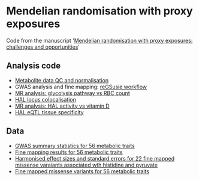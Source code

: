 # Mendelian randomisation with proxy exposures
Code from the manuscript '[Mendelian randomisation with proxy exposures: challenges and opportunities](https://doi.org/10.1101/2024.10.21.24315891)'

## Analysis code
* [Metabolite data QC and normalisation](https://github.com/AlasooLab/MR_with_proxy_exposures/blob/main/code/ukbb_300k_QC.R)
* GWAS analysis and fine mapping: [reGSusie workflow](https://github.com/AlasooLab/reGSusie)
* [MR analysis: glycolysis pathway vs RBC count](https://github.com/AlasooLab/MR_with_proxy_exposures/blob/main/code/Fig2_pyruvate.R)
* [HAL locus colocalisation](https://github.com/AlasooLab/MR_with_proxy_exposures/blob/main/code/Fig3_HAL_coloc.R)
* [MR analysis: HAL activity vs vitamin D](https://github.com/AlasooLab/MR_with_proxy_exposures/blob/main/code/Fig5_HAL_MR.R)
* [HAL eQTL tissue specificity](https://github.com/AlasooLab/MR_with_proxy_exposures/blob/main/code/FigS3_HAL_volcano_plot.R)

## Data
* [GWAS summary statistics for 56 metabolic traits](https://doi.org/10.5281/zenodo.13821209)
* [Fine mapping results for 56 metabolic traits](https://doi.org/10.5281/zenodo.13821038)
* [Harmonised effect sizes and standard errors for 22 fine mapped missense varaiants associated wth histidine and pyruvate](https://github.com/AlasooLab/MR_with_proxy_exposures/blob/main/data/glucose_pyruvate_histidine_missense.tsv)
* [Fine mapped missense variants for 56 metabolic traits](https://github.com/AlasooLab/MR_with_proxy_exposures/blob/main/data/UKBB_unique_gene_missense_variants_with_pips.json)
